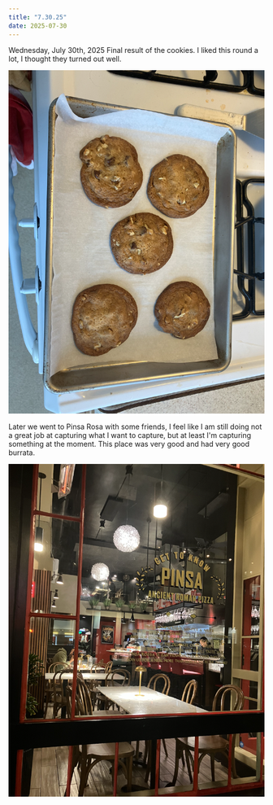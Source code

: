 ```yaml
---
title: "7.30.25"
date: 2025-07-30
---
```


Wednesday, July 30th, 2025
Final result of the cookies. I liked this round a lot, I thought they turned out well.

![Image 1](img1.png)

Later we went to Pinsa Rosa with some friends, I feel like I am still doing not a great job at capturing what I want to capture, but at least I'm capturing something at the moment. This place was very good and had very good burrata. 

![Image 2](img2.png)
